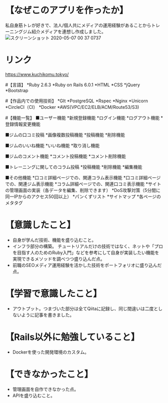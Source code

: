 # 【なぜこのアプリを作ったか】 
私自身筋トレが好きで、法人/個人共にメディアの運用経験があることからトレーニングジム紹介メディアを連想し作成しました。  
![スクリーンショット 2020-05-07 00 37 0737](https://user-images.githubusercontent.com/59415604/81197382-23e51380-8ffb-11ea-8cd8-629275a7f5f1.png)

# リンク
https://www.kuchikomu.tokyo/

#【言語】
*Ruby 2.6.3
*Ruby on Rails 6.0.1
*HTML
*CSS
*jQuery
*Bootstrap

#【作品内での使用技術】
*GIt
*PostgreSQL
*Rspec
*Nginx
*Unicorn
*CircleCI（CI）
*Docker
*AWS(VPC/EC2/ELB/ACM/Route53/S3)

#【機能一覧】
■ユーザー機能
*新規登録機能
*ログイン機能
*ログアウト機能
*登録情報変更機能

■ジムの口コミ投稿
*画像複数投稿機能
*投稿機能
*削除機能

■ジムのいいね機能
*いいね機能
*取り消し機能

■ジムのコメント機能
*コメント投稿機能
*コメント削除機能

■トレーニングに関してのコラム投稿
*投稿機能
*削除機能
*編集機能

■その他機能
*口コミ詳細ページでの、関連コラム表示機能
*口コミ詳細ページでの、関連ジム表示機能
*コラム詳細ページでの、関連口コミ表示機能
*サイトの管理画面の実装（各データを編集、削除できます）
*DoS攻撃対策（5分間に同一IPからのアクセス50回以上）
*パンくずリスト
*サイトマップ
*各ページのメタタグ

# 【意識したこと】 
* 自身が学んだ技術、機能を盛り込むこと。
* インフラ部分の構築。
 チュートリアルだけの技術ではなく、ネットや「プロを目指す人のためのRuby入門」などを参考にして自身が実装したい機能を実現できるメソッドを調べつつ盛り込んだ点。
* 前職のSEOメディア運用経験を活かした技術をポートフォリオに盛り込んだ点。

# 【学習で意識したこと】 
* アウトプット。つまづいた部分は全てQiitaに記録し、同じ間違いは二度としないように記事を書きました。

# 【Rails以外に勉強していること】 
* Dockerを使った開発環境のカスタム。 

# 【できなかったこと】
* 管理画面を自作できなかった点。
* APIを盛り込むこと。
